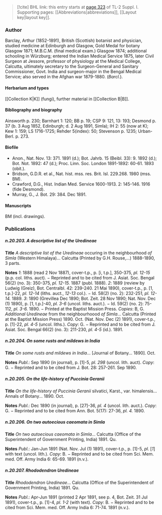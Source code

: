 > [!cite] BHL link: this entry starts at [page 323](https://www.biodiversitylibrary.org/item/103858#page/335/mode/1up) of TL-2 Suppl. I.
> Supporting pages: [[Abbreviations|abbreviations]], [[Layout key|layout key]].

### Author

Barclay, Arthur (1852-1891), British (Scottish) botanist and physician, studied medicine at Edinburgh and Glasgow, Gold Medal for botany Glasgow 1871; M.B.C.M. (final medical exam.) Glasgow 1874; additional schooling in Würzburg; entered the Indian Medical Service 1875, later Civil Surgeon at Jessore, professor of physiology at the Medical College, Calcutta, ultimately secretary to the Surgeon-General and Sanitary Commissioner, Govt. India and surgeon-major in the Bengal Medical Service; also served in the Afghan war 1879-1880. (*Barcl.*).

#### Herbarium and types

[[Collection K|K]] (fungi), further material in [[Collection B|B]].

#### Bibliography and biography

Ainsworth p. 230; Barnhart 1: 120; BB p. 19; CSP 9: 121, 13: 193; Desmond p. 37 (b. 3 Aug 1852, Edinburgh; d. 2 Aug 1891, Simla); IH 2: 55 (now at K); Kew 1: 159; LS 1716-1725; Rehder 5(index): 50; Stevenson p. 1235; Urban-Berl. p. 273.

#### Biofile

- Anon., Nat. Nov. 13: 371. 1891 (d.); Bot. Jahrb. 15 (Beibl. 33): 9. 1892 (d.); Bot. Not. 1892: 47 (d.); Proc. Linn. Soc. London 1891-1892: 60-61. 1893 (obit.).
- Bridson, G.D.R. et al., Nat. hist. mss. res. Brit. Isl. 229.268. 1980 (mss. BM).
- Crawford, D.G., Hist. Indian Med. Service 1600-1913. 2: 145-146. 1916 (fide Desmond).
- Murray, G., J. Bot. 29: 384. Dec 1891.

#### Manuscripts

BM (incl. drawings).

### Publications

##### n.20.203. A descriptive list of the Uredineae

**Title**
*A descriptive list of the Uredineae* occuring in the neighbourhood *of Simla* (Western Himalaya)... Calcutta (Printed by G.H. Rouse,...) 1888-1890, 3 parts.

**Notes**
*1*: 1888 (read 2 Nov 1887), cover-t.p., p. \[i, t.p.\], 350-375, *pl. 12-15* (p.p. col. liths. auct). − Reprinted and to be cited from J. Asiat. Soc. Bengal 56(2) (no. 3): 350-375, *pl. 12-15.* 1887 (publ. 1888).
*2*: 1889 (review by Ludwig (Greiz), Bot. Centralbl. 42: 239-240. 21 Mai 1890), cover-t.p., p. \[1, t.p.\]-22, *pl. 12-14* (liths. auct., *12-13* col.). − Id. 58(2) (no. 2): 232-251, *pl. 12-14.* 1889.
*3*: 1890 (Grevillea Dec 1890; Bot. Zeit. 28 Nov 1890; Nat. Nov. Dec (1) 1890), p. \[1, t.p.\]-40, *pl. 3-6* (uncol. liths. auct.). − Id. 59(2) (no. 2): 75-112, *pl. 3-6.* 1890. − Printed at the Baptist Mission Press.
*Copies*: B, G.
*Additional Uredineae* from the neighbourhoood *of Simla*... Calcutta (Printed at the Baptist Mission Press) 1890. Oct. (Nat. Nov. Dec (2) 1891), cover-t.p., p. \[1\]-22, *pl. 4-5* (uncol. liths.). *Copy*: G. − Reprinted and to be cited from J. Asiat. Soc. Bengal 66(2) (no. 3): 211-230, *pl. 4-5* (id.). 1891.

##### n.20.204. On some rusts and mildews in India

**Title**
*On some rusts and mildews in India*... \[Journal of Botany... 1890\]. Oct.

**Notes**
*Publ*.: Sep 1890 (in journal), p. \[1\]-5, *pl. 298* (uncol. lith. auct). *Copy*: G. − Reprinted and to be cited from J. Bot. 28: 257-261. Sep 1890.

##### n.20.205. On the life-history of Puccinia Geranii

**Title**
*On the life-history of Puccinia Geranii* silvatici, Karst., var. himalensis... Annals of Botany... 1890. Oct.

**Notes**
*Publ*.: Dec 1890 (in journal), p. \[27\]-36, *pl. 4* (uncol. lith. auct.). *Copy*: G. − Reprinted and to be cited from Ann. Bot. 5(17): 27-36, *pl. 4.* 1890.

##### n.20.206. On two autoecious caeomata in Simla

**Title**
*On two autoecious caeomata in Simla*... Calcutta (Office of the Superintendent of Government Printing, India) 1891. Qu.

**Notes**
*Publ*.: Jan-Jun 1891 (Nat. Nov. Jul (1) 1891), cover-t.p., p. \[1\]-5, *pl*. \[*1*\] with text (uncol. lith.). *Copy*: B. − Reprinted and to be cited from Sci. Mem. med. Off. Army India 6: 65-69. 1891 (n.v.).

##### n.20.207. Rhododendron Uredineae

**Title**
*Rhododendron Uredineae*... Calcutta (Office of the Superintendent of Government Printing, India) 1891. Qu.

**Notes**
*Publ*.: Apr-Jun 1891 (printed 2 Apr 1891, see p. 4, Bot. Zeit. 31 Jul 1891), cover-t.p., p. \[1\]-4, *pl. 1-2* (with text). *Copy*: B. − Reprinted and to be cited from Sci. Mem. med. Off. Army India 6: 71-74. 1891 (n.v.).


